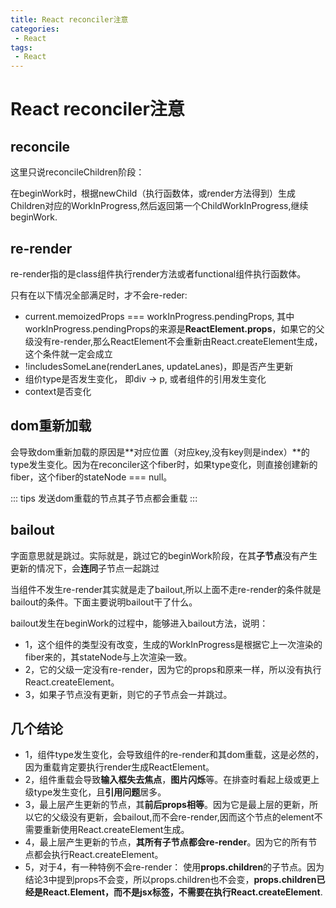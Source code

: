 ```yaml
---
title: React reconciler注意
categories:
 - React
tags:
 - React
---
```


# React reconciler注意


## reconcile

这里只说reconcileChildren阶段：

在beginWork时，根据newChild（执行函数体，或render方法得到）生成Children对应的WorkInProgress,然后返回第一个ChildWorkInProgress,继续beginWork.

## re-render

re-render指的是class组件执行render方法或者functional组件执行函数体。

只有在以下情况全部满足时，才不会re-reder:
- current.memoizedProps === workInProgress.pendingProps, 其中workInProgress.pendingProps的来源是**ReactElement.props**，如果它的父级没有re-render,那么ReactElement不会重新由React.createElement生成，这个条件就一定会成立
- !includesSomeLane(renderLanes, updateLanes)，即是否产生更新
- 组价type是否发生变化， 即div -> p, 或者组件的引用发生变化
- context是否变化

## dom重新加载

会导致dom重新加载的原因是**对应位置（对应key,没有key则是index）**的type发生变化。因为在reconciler这个fiber时，如果type变化，则直接创建新的fiber，这个fiber的stateNode === null。

::: tips
发送dom重载的节点其子节点都会重载
::: 

## bailout

字面意思就是跳过。实际就是，跳过它的beginWork阶段，在其**子节点**没有产生更新的情况下，会**连同**子节点一起跳过

当组件不发生re-render其实就是走了bailout,所以上面不走re-render的条件就是bailout的条件。下面主要说明bailout干了什么。

bailout发生在beginWork的过程中，能够进入bailout方法，说明：
- 1，这个组件的类型没有改变，生成的WorkInProgress是根据它上一次渲染的fiber来的，其stateNode与上次渲染一致。
- 2，它的父级一定没有re-render，因为它的props和原来一样，所以没有执行React.createElement。
- 3，如果子节点没有更新，则它的子节点会一并跳过。

## 几个结论

- 1，组件type发生变化，会导致组件的re-render和其dom重载，这是必然的，因为重载肯定要执行render生成ReactElement。
- 2，组件重载会导致**输入框失去焦点**，**图片闪烁**等。在排查时看起上级或更上级type发生变化，且**引用问题**居多。
- 3，最上层产生更新的节点，其**前后props相等**。因为它是最上层的更新，所以它的父级没有更新，会bailout,而不会re-render,因而这个节点的element不需要重新使用React.createElement生成。
- 4，最上层产生更新的节点，**其所有子节点都会re-render**。因为它的所有节点都会执行React.createElement。
- 5，对于4，有一种特例不会re-render： 使用**props.children**的子节点。因为结论3中提到props不会变，所以props.children也不会变，**props.children已经是React.Element，而不是jsx标签，不需要在执行React.createElement**.